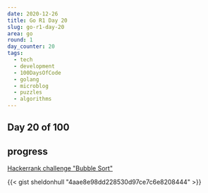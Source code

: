 ```yaml
---
date: 2020-12-26
title: Go R1 Day 20
slug: go-r1-day-20
area: go
round: 1
day_counter: 20
tags:
  - tech
  - development
  - 100DaysOfCode
  - golang
  - microblog
  - puzzles
  - algorithms
---
```


## Day 20 of 100

## progress

[Hackerrank challenge "Bubble Sort"](https://www.hackerrank.com/challenges/ctci-bubble-sort/problem)

{{< gist sheldonhull  "4aae8e98dd228530d97ce7c6e8208444" >}}
